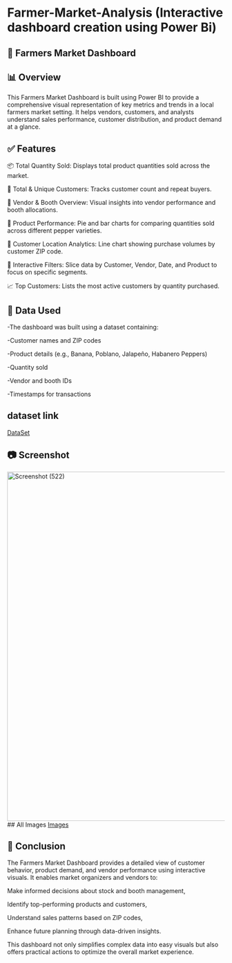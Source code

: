 # Farmer-Market-Analysis (Interactive dashboard  creation using Power Bi)

## 🧺 Farmers Market Dashboard

## 📊 Overview
This Farmers Market Dashboard is built using Power BI to provide a comprehensive visual representation of key metrics and trends in a local farmers market setting. It helps vendors, customers, and analysts understand sales performance, customer distribution, and product demand at a glance.

## ✅ Features
📦 Total Quantity Sold: Displays total product quantities sold across the market.

👥 Total & Unique Customers: Tracks customer count and repeat buyers.

🏬 Vendor & Booth Overview: Visual insights into vendor performance and booth allocations.

🧅 Product Performance: Pie and bar charts for comparing quantities sold across different pepper varieties.

📍 Customer Location Analytics: Line chart showing purchase volumes by customer ZIP code.

🔄 Interactive Filters: Slice data by Customer, Vendor, Date, and Product to focus on specific segments.

📈 Top Customers: Lists the most active customers by quantity purchased.

## 📁 Data Used
-The dashboard was built using a dataset containing:

-Customer names and ZIP codes

-Product details (e.g., Banana, Poblano, Jalapeño, Habanero Peppers)

-Quantity sold

-Vendor and booth IDs

-Timestamps for transactions
## dataset link
 <a href ="https://github.com/rikshithbommena/Farmer-Market-Analysis/tree/main/datasets">DataSet</a>

## 📷 Screenshot
<img width="1435" height="807" alt="Screenshot (522)" src="https://github.com/user-attachments/assets/fadac799-dd16-4339-9eb5-dbb95ae7257b" />
## All Images
<a href="https://github.com/rikshithbommena/Farmer-Market-Analysis/tree/main/Images">Images<a/>

## 🧾 Conclusion
The Farmers Market Dashboard provides a detailed view of customer behavior, product demand, and vendor performance using interactive visuals. It enables market organizers and vendors to:

Make informed decisions about stock and booth management,

Identify top-performing products and customers,

Understand sales patterns based on ZIP codes,

Enhance future planning through data-driven insights.

This dashboard not only simplifies complex data into easy visuals but also offers practical actions to optimize the overall market experience.







